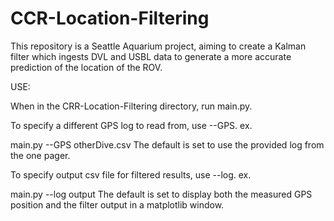 # CCR-Location-Filtering
This repository is a Seattle Aquarium project, aiming to create a Kalman filter which ingests DVL and USBL data to generate a more accurate prediction of the location of the ROV.

USE:

When in the CRR-Location-Filtering directory, run main.py.

To specify a different GPS log to read from, use --GPS. 
ex.

main.py --GPS otherDive.csv
The default is set to use the provided log from the one pager.

To specify output csv file for filtered results, use --log.
ex.

main.py --log output
The default is set to display both the measured GPS position and the filter output in a matplotlib window.
